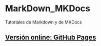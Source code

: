 # MarkDown_MKDocs

Tutoriales de Markdown y de MKDocs


## [Versión online: GitHub Pages](https://marcelomarot.github.io/markdown-mkdocs/)

